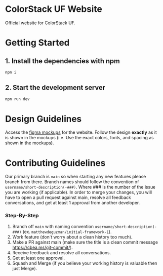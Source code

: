 # ColorStack UF Website

Official website for ColorStack UF.

# Getting Started

## 1. Install the dependencies with npm

```bash
npm i
```

## 2. Start the development server

```bash
npm run dev
```

# Design Guidelines

Access the [figma mockups](https://www.figma.com/file/PoZFiVJE3qQUtFjm8cNOBn/Colorstack-Web-Design?type=design&node-id=226%3A862&mode=design&t=ZLsJFjLyVGeER8bM-1)
for the website. Follow the design __exactly__ as it is shown in the mockups 
(i.e. Use the exact colors, fonts, and spacing as shown in the mockups).

# Contributing Guidelines

Our primary branch is `main` so when starting any new features please branch from there.
Branch names should follow the convention of `username/short-description(-###)`. Where ###
is the number of the issue you are working (if applicable). In order to merge your changes,
you will have to open a pull request against main, resolve all feedback conversations, and
get at least 1 approval from another developer.

### Step-By-Step

1. Branch off `main` with naming convention `username/short-description(-###)` (ex. `matthewdeguzman/initial-framework-1`).
2. Work feature (don't worry about a clean history too much).
3. Make a PR against main (make sure the title is a clean commit message https://cbea.ms/git-commit/).
4. Receive feedback and resolve all conversations.
5. Get at least one approval.
6. Squash and Merge (if you believe your working history is valuable then just Merge).
